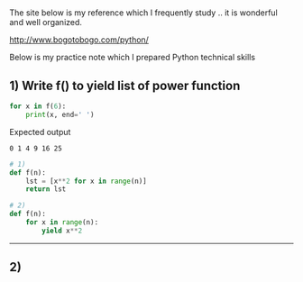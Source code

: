 
#

The site below is my reference which I frequently study .. it is wonderful and well organized.

http://www.bogotobogo.com/python/

Below is my practice note which I prepared Python technical skills

## 1) Write f() to yield list of power function

```python
for x in f(6):
    print(x, end=' ')
```

Expected output

```
0 1 4 9 16 25 
```

```python
# 1)
def f(n):
    lst = [x**2 for x in range(n)]
    return lst

# 2)
def f(n):
    for x in range(n):
        yield x**2
```
---

## 2)

